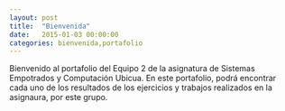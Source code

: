 ```yaml
---
layout: post
title:  "Bienvenida"
date:   2015-01-03 00:00:00
categories: bienvenida,portafolio
---
```

Bienvenido al portafolio del Equipo 2 de la asignatura de Sistemas Empotrados y Computación Ubicua. En este portafolio, podrá encontrar cada uno de los resultados de los ejercicios y trabajos realizados en la asignaura, por este grupo.